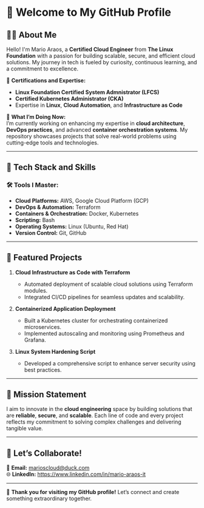 # 👋 Welcome to My GitHub Profile  

## 🧑‍💻 About Me  
Hello! I'm Mario Araos, a **Certified Cloud Engineer** from **The Linux Foundation** with a passion for building scalable, secure, and efficient cloud solutions. My journey in tech is fueled by curiosity, continuous learning, and a commitment to excellence.  

🌟 **Certifications and Expertise:**  
- **Linux Foundation Certified System Admnistrator (LFCS)**  
- **Certified Kubernetes Administrator (CKA)**  
- Expertise in **Linux**, **Cloud Automation**, and **Infrastructure as Code**  

🌟 **What I’m Doing Now:**  
I’m currently working on enhancing my expertise in **cloud architecture**, **DevOps practices**, and advanced **container orchestration systems**. My repository showcases projects that solve real-world problems using cutting-edge tools and technologies.  

---

## 🚀 Tech Stack and Skills  
### 🛠 Tools I Master:  
- **Cloud Platforms:** AWS, Google Cloud Platform (GCP)  
- **DevOps & Automation:** Terraform  
- **Containers & Orchestration:** Docker, Kubernetes  
- **Scripting:** Bash
- **Operating Systems:** Linux (Ubuntu, Red Hat)  
- **Version Control:** Git, GitHub  

---

## 📂 Featured Projects  
1. **Cloud Infrastructure as Code with Terraform**  
   - Automated deployment of scalable cloud solutions using Terraform modules.  
   - Integrated CI/CD pipelines for seamless updates and scalability.  

2. **Containerized Application Deployment**  
   - Built a Kubernetes cluster for orchestrating containerized microservices.  
   - Implemented autoscaling and monitoring using Prometheus and Grafana.  

3. **Linux System Hardening Script**  
   - Developed a comprehensive script to enhance server security using best practices.  

---

## 🎯 Mission Statement  
I aim to innovate in the **cloud engineering** space by building solutions that are **reliable**, **secure**, and **scalable**. Each line of code and every project reflects my commitment to solving complex challenges and delivering tangible value.  

---

## 💼 Let’s Collaborate!  
📩 **Email:** marioscloud@duck.com  
🌐 **LinkedIn:** https://www.linkedin.com/in/mario-araos-it  

---

🙌 **Thank you for visiting my GitHub profile!** Let’s connect and create something extraordinary together.  
